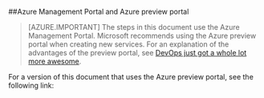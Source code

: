 <!-- not suitable for Mooncake -->

##Azure Management Portal and Azure preview portal

> [AZURE.IMPORTANT] The steps in this document use the Azure Management Portal. Microsoft recommends using the Azure preview portal when creating new services. For an explanation of the advantages of the preview portal, see [DevOps just got a whole lot more awesome](http://azure.microsoft.comhttps://manage.windowsazure.cn). 

For a version of this document that uses the Azure preview portal, see the following link: